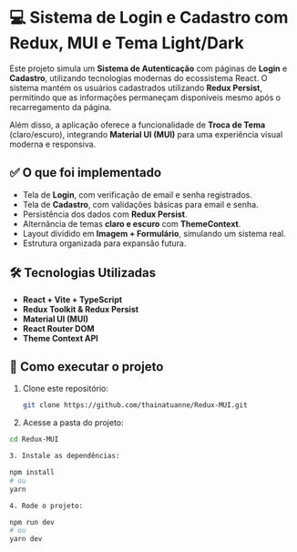 # 💻 Sistema de Login e Cadastro com Redux, MUI e Tema Light/Dark

Este projeto simula um **Sistema de Autenticação** com páginas de **Login** e **Cadastro**, utilizando tecnologias modernas do ecossistema React. O sistema mantém os usuários cadastrados utilizando **Redux Persist**, permitindo que as informações permaneçam disponíveis mesmo após o recarregamento da página.

Além disso, a aplicação oferece a funcionalidade de **Troca de Tema** (claro/escuro), integrando **Material UI (MUI)** para uma experiência visual moderna e responsiva.

## ✅ O que foi implementado

- Tela de **Login**, com verificação de email e senha registrados.
- Tela de **Cadastro**, com validações básicas para email e senha.
- Persistência dos dados com **Redux Persist**.
- Alternância de temas **claro e escuro** com **ThemeContext**.
- Layout dividido em **Imagem + Formulário**, simulando um sistema real.
- Estrutura organizada para expansão futura.

## 🛠️ Tecnologias Utilizadas

- **React + Vite + TypeScript**
- **Redux Toolkit & Redux Persist**
- **Material UI (MUI)**
- **React Router DOM**
- **Theme Context API**


## 🚀 Como executar o projeto

1. Clone este repositório:
   ```bash
   git clone https://github.com/thainatuanne/Redux-MUI.git
   
2. Acesse a pasta do projeto:

```bash
cd Redux-MUI

3. Instale as dependências:

npm install
# ou
yarn

4. Rode o projeto:

npm run dev
# ou
yarn dev


